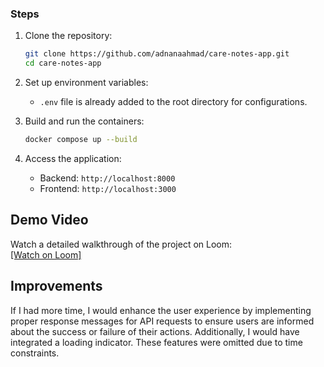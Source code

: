 ### Steps
1. Clone the repository:
   ```bash
   git clone https://github.com/adnanaahmad/care-notes-app.git
   cd care-notes-app
   ```

2. Set up environment variables:
   - `.env` file is already added to the root directory for configurations.

3. Build and run the containers:
   ```bash
   docker compose up --build
   ```

4. Access the application:
   - Backend: `http://localhost:8000`
   - Frontend: `http://localhost:3000`


## Demo Video

Watch a detailed walkthrough of the project on Loom:  
[[Watch on Loom]](https://www.loom.com/share/1de86bf74b0b45b79f32069fc26fd6c2?sid=6d5eb872-f13f-4042-8fec-c97fd13472e4)

## Improvements
If I had more time, I would enhance the user experience by implementing proper response messages for API requests to ensure users are informed about the success or failure of their actions. Additionally, I would have integrated a loading indicator. These features were omitted due to time constraints.